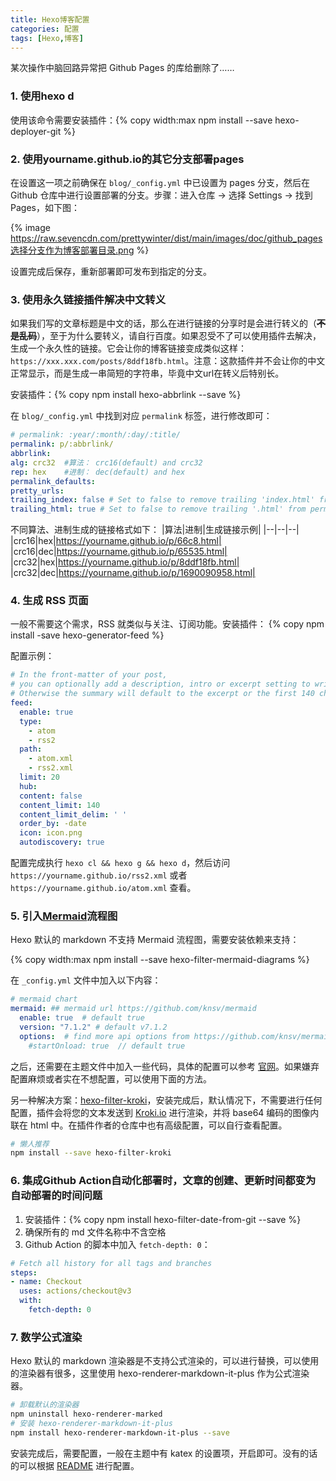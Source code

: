 ```yaml
---
title: Hexo博客配置
categories: 配置
tags: [Hexo,博客]
---
```


某次操作中脑回路异常把 Github Pages 的库给删除了……

<!-- more -->

### 1. 使用hexo d

使用该命令需要安装插件：{% copy width:max npm install --save hexo-deployer-git %}

### 2. 使用yourname.github.io的其它分支部署pages

在设置这一项之前确保在 `blog/_config.yml` 中已设置为 pages 分支，然后在 Github 仓库中进行设置部署的分支。步骤：进入仓库 -> 选择 Settings -> 找到 Pages，如下图：

{% image https://raw.sevencdn.com/prettywinter/dist/main/images/doc/github_pages选择分支作为博客部署目录.png %}

设置完成后保存，重新部署即可发布到指定的分支。

### 3. 使用永久链接插件解决中文转义

如果我们写的文章标题是中文的话，那么在进行链接的分享时是会进行转义的（**~~不是乱码~~**），至于为什么要转义，请自行百度。如果忍受不了可以使用插件去解决，生成一个永久性的链接。它会让你的博客链接变成类似这样：`https://xxx.xxx.com/posts/8ddf18fb.html`。注意：这款插件并不会让你的中文正常显示，而是生成一串简短的字符串，毕竟中文url在转义后特别长。

安装插件：{% copy npm install hexo-abbrlink --save %}

在 `blog/_config.yml` 中找到对应 `permalink` 标签，进行修改即可：

```yml blog/_config.yml
# permalink: :year/:month/:day/:title/
permalink: p/:abbrlink/
abbrlink: 
alg: crc32  #算法： crc16(default) and crc32
rep: hex    #进制： dec(default) and hex
permalink_defaults:
pretty_urls:
trailing_index: false # Set to false to remove trailing 'index.html' from permalinks
trailing_html: true # Set to false to remove trailing '.html' from permalinks
```

不同算法、进制生成的链接格式如下：
|算法|进制|生成链接示例|
|--|--|--|
|crc16|hex|https://yourname.github.io/p/66c8.html|
|crc16|dec|https://yourname.github.io/p/65535.html|
|crc32|hex|https://yourname.github.io/p/8ddf18fb.html|
|crc32|dec|https://yourname.github.io/p/1690090958.html|

### 4. 生成 RSS 页面

一般不需要这个需求，RSS 就类似与关注、订阅功能。安装插件：
{% copy npm install -save hexo-generator-feed %}

配置示例：

```yml blog/_config.yml
# In the front-matter of your post,
# you can optionally add a description, intro or excerpt setting to write a summary for the post.
# Otherwise the summary will default to the excerpt or the first 140 characters of the post.
feed:
  enable: true
  type: 
    - atom
    - rss2
  path: 
    - atom.xml
    - rss2.xml
  limit: 20
  hub:
  content: false
  content_limit: 140
  content_limit_delim: ' '
  order_by: -date
  icon: icon.png
  autodiscovery: true
```

配置完成执行 `hexo cl && hexo g && hexo d`，然后访问 `https://yourname.github.io/rss2.xml` 或者 `https://yourname.github.io/atom.xml` 查看。

### 5. 引入[Mermaid](https://github.com/webappdevelp/hexo-filter-mermaid-diagrams)流程图

Hexo 默认的 markdown 不支持 Mermaid 流程图，需要安装依赖来支持：

{% copy width:max npm install --save hexo-filter-mermaid-diagrams %}

在 `_config.yml` 文件中加入以下内容：

```yml blog/_config.yml
# mermaid chart
mermaid: ## mermaid url https://github.com/knsv/mermaid
  enable: true  # default true
  version: "7.1.2" # default v7.1.2
  options:  # find more api options from https://github.com/knsv/mermaid/blob/master/src/mermaidAPI.js
    #startOnload: true  // default true
```

之后，还需要在主题文件中加入一些代码，具体的配置可以参考 [官网](https://github.com/webappdevelp/hexo-filter-mermaid-diagrams)。如果嫌弃配置麻烦或者实在不想配置，可以使用下面的方法。

另一种解决方案：[hexo-filter-kroki](https://github.com/miao1007/hexo-filter-kroki)，安装完成后，默认情况下，不需要进行任何配置，插件会将您的文本发送到 [Kroki.io](https://kroki.io/) 进行渲染，并将 base64 编码的图像内联在 html 中。在插件作者的仓库中也有高级配置，可以自行查看配置。

```bash
# 懒人推荐
npm install --save hexo-filter-kroki
```

### 6. 集成Github Action自动化部署时，文章的创建、更新时间都变为自动部署的时间问题

1. 安装插件：{% copy npm install hexo-filter-date-from-git --save %}
2. 确保所有的 md 文件名称中不含空格
3. Github Action 的脚本中加入 `fetch-depth: 0`：

```yml .github/workflows/xxx.yml
# Fetch all history for all tags and branches
steps:
- name: Checkout
  uses: actions/checkout@v3
  with:
    fetch-depth: 0
```

### 7. 数学公式渲染

Hexo 默认的 markdown 渲染器是不支持公式渲染的，可以进行替换，可以使用的渲染器有很多，这里使用 hexo-renderer-markdown-it-plus 作为公式渲染器。

```bash
# 卸载默认的渲染器
npm uninstall hexo-renderer-marked
# 安装 hexo-renderer-markdown-it-plus
npm install hexo-renderer-markdown-it-plus --save
```

安装完成后，需要配置，一般在主题中有 katex 的设置项，开启即可。没有的话的可以根据 [README](https://github.com/CHENXCHEN/hexo-renderer-markdown-it-plus) 进行配置。
